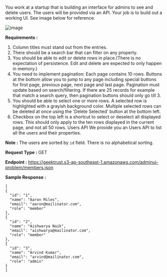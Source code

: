 You work at a startup that is building an interface for admins to see and delete users. The users will be provided via an API. Your job is to build out a working UI. See image below for reference.

![image](https://github.com/penandcode/admin-ui/assets/72292130/ecefc6bd-0d61-4b69-ae02-010361cbf53d)


**Requirements :**

1. Column titles must stand out from the entries.
2. There should be a search bar that can filter on any property.
3. You should be able to edit or delete rows in place.(There is no expectation of persistence. Edit and delete are expected to only happen in memory.)
4. You need to implement pagination: Each page contains 10 rows. Buttons at the bottom allow you to jump to any page including special buttons for first page, previous page, next page and last page. Pagination must update based on search/filtering. If there are 25 records for example that match a search query, then pagination buttons should only go till 3.
5. You should be able to select one or more rows. A selected row is highlighted with a grayish background color. Multiple selected rows can be deleted at once using the 'Delete Selected' button at the bottom left.
6. Checkbox on the top left is a shortcut to select or deselect all displayed rows. This should only apply to the ten rows displayed in the current page, and not all 50 rows.
Users API
We provide you an Users API to list all the users and their properties.


**Note :**
The users are sorted by `id` field. There is no alphabetical sorting.

**Request Type :**
GET

**Endpoint :**
https://geektrust.s3-ap-southeast-1.amazonaws.com/adminui-problem/members.json

**Sample Response :**


    [
    {
      "id": "1",
      "name": "Aaron Miles",
      "email": "aaron@mailinator.com",
      "role": "member"
    },
    {
      "id": "2",
      "name": "Aishwarya Naik",
      "email": "aishwarya@mailinator.com",
      "role": "member"
    },
    {
      "id": "3",
      "name": "Arvind Kumar",
      "email": "arvind@mailinator.com",
      "role": "admin"
    }
    ]
